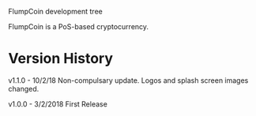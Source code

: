 
FlumpCoin development tree

FlumpCoin is a PoS-based cryptocurrency.

Version History
===============

v1.1.0 - 10/2/18
	Non-compulsary update. Logos and splash screen images changed.

v1.0.0 - 3/2/2018
	First Release
